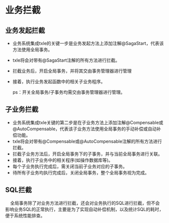 # 业务拦截

## 业务发起拦截

- 业务系统集成txle的关键一步是业务发起方法上添加注解@SagaStart，代表该方法使用全局事务。

- txle将会对带有@SagaStart注解的所有方法进行拦截。

- 拦截业务后，开启全局事务，并将其交由事务管理器进行管理

- 接着，执行业务发起函数中的相关子业务程序。

  ps：开关全局事务/子事务均需交由事务管理器进行管理。

## 子业务拦截

- 业务系统集成txle关键的第二步是在子业务方法上添加注解@Compensable或@AutoCompensable，代表该子业务方法使用全局事务的手动补偿或自动补偿功能。
- txle将会对带有@Compensable或@AutoCompensable注解的所有方法进行拦截。
- 拦截子业务方法后，开启全局事务下的子事务，并与当前全局事务进行关联。
- 接着，执行子业务中的相关程序(如操作数据库等)。
- 每个子业务执行完成后，需关闭当前子业务对应的子事务。
- 待所有子业务均执行完成后，关闭全局事务，整个全局事务视为完成。

## SQL拦截

&nbsp;&nbsp;&nbsp;&nbsp;全局事务除了对业务方法进行拦截，还会对业务执行的SQL进行拦截，但不会影响业务SQL的正常执行，主要是为了实现自动补偿机制，以及统计SQL的耗时，便于系统性能排查。
